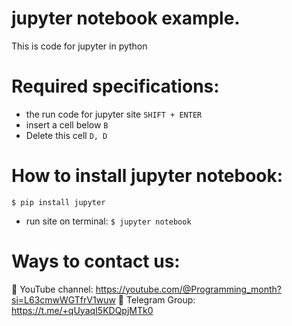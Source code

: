 # jupyter notebook example.
This is code for jupyter in python

# Required specifications:
- the run code for jupyter site `SHIFT + ENTER`
- insert a cell below `B`
- Delete this cell `D, D`

# How to install jupyter notebook:
```
$ pip install jupyter
```
- run site on terminal: `$ jupyter notebook`


# Ways to contact us:
🎥 YouTube channel: https://youtube.com/@Programming_month?si=L63cmwWGTfrV1wuw
📢 Telegram Group: https://t.me/+qUyaqI5KDQpjMTk0
